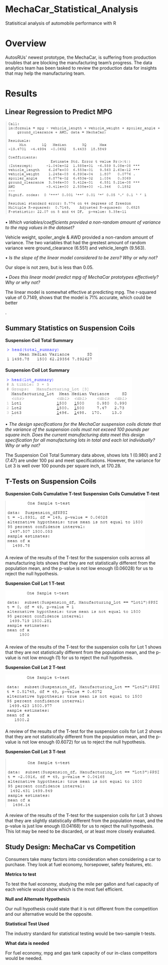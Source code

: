 # MechaCar_Statistical_Analysis
Statisitical analysis of automobile performance with R

# Overview
AutosRUs' newest prototype, the MechaCar, is suffering from production troubles that are blocking the manufacturing team’s progress. The data analytics team has been tasked to review the production data for insights that may help the manufacturing team.

# Results
## Linear Regression to Predict MPG

![linear_regression](Resources/linear_regression.png)

•	*Which variables/coefficients provided a non-random amount of variance to the mpg values in the dataset?*

Vehicle weight, spoiler_angle & AWD provided a non-random amount of variance. The two variables that had the grestest amount of random variance were ground_clearance (6.551) and vehicle_length (9.563).

•	*Is the slope of the linear model considered to be zero? Why or why not?*

Our slope is not zero, but is less than 0.05.

•	*Does this linear model predict mpg of MechaCar prototypes effectively? Why or why not?*

The linear model is somewhat effective at predicting mpg. The r-squared value of 0.7149, shows that the model is 71% accurate, which could be better

.
## Summary Statistics on Suspension Coils

**Suspension Coil Total Summary**

![total_summary](Resources/total_summary.png)


**Suspension Coil Lot Summary**

![lot_summary](Resources/lot_summary.png)


•	*The design specifications for the MechaCar suspension coils dictate that the variance of the suspension coils must not exceed 100 pounds per square inch. Does the current manufacturing data meet this design specification for all manufacturing lots in total and each lot individually? Why or why not?*

The Suspension Coil Total Summary data above, shows lots 1 (0.980) and 2 (7.47) are under 100 psi and meet specifications. However, the variance for Lot 3 is well over 100 pounds per square inch, at 170.28.

## T-Tests on Suspension Coils
**Suspension Coils Cumulative T-test Suspension Coils Cumulative T-test**

![all_lots](Resources/all_lots.png)

A review of the results of the T-test for the suspension coils across all manufacturing lots shows that they are not statistically different from the population mean, and the p-value is not low enough (0.06028) for us to reject the null hypothesis. 

**Suspension Coil Lot 1 T-test**

![lot_1](Resources/lot_1.png)

A review of the results of the T-test for the suspension coils for Lot 1 shows that they are not statistically different from the population mean, and the p-value is not low enough (1) for us to reject the null hypothesis. 

**Suspension Coil Lot 2 T-test**

![lot_2](Resources/lot_2.png)

A review of the results of the T-test for the suspension coils for Lot 2 shows that they are not statistically different from the population mean, and the p-value is not low enough (0.6072) for us to reject the null hypothesis. 

**Suspension Coil Lot 3 T-test**

**![lot_3](Resources/lot_3.png)**

A review of the results of the T-test for the suspension coils for Lot 3 shows that they are slightly statistically different from the population mean, and the p-value is just low enough (0.04168) for us to reject the null hypothesis. This lot may be need to be discarded, or at least more closely evaluated.

## Study Design: MechaCar vs Competition

Consumers take many factors into consideration when considering a car to purchase.  They look at fuel economy, horsepower, safety features, etc.

**Metrics to test**

To test the fuel economy, studying the mile per gallon and fuel capacity of each vehicle would show which is the most fuel efficient.

**Null and Alternate Hypothesis**

Our null hypothesis could state that it is not different from the competition and our alternative would be the opposite. 

**Statistical Test Used**

The industry standard for statistical testing would be two-sample t-tests.

**What data is needed**

For fuel economy, mpg and gas tank capacity of our in-class competitors would be needed. 
